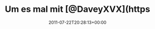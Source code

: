 ---
retweeted: false
source: <a href="http://itunes.apple.com/us/app/twitter/id409789998?mt=12" rel="nofollow">Twitter
  for Mac</a>
entities:
  hashtags: []
  symbols: []
  user_mentions:
  - name: Davey Burch
    screen_name: DaveyXVX
    indices:
    - '14'
    - '23'
    id_str: '35709564'
    id: '35709564'
  - name: Hands
    screen_name: WeAreHands
    indices:
    - '70'
    - '81'
    id_str: '33282713'
    id: '33282713'
  urls: []
display_text_range:
- '0'
- '82'
favorite_count: '0'
id_str: '94504041593323520'
truncated: false
retweet_count: '0'
id: '94504041593323520'
created_at: Fri Jul 22 20:28:13 +0000 2011
favorited: false
full_text: 'Um es mal mit [@DaveyXVX](https://twitter.com/DaveyXVX) zu sagen: »Your
  band will never be as epic as [@WeAreHands](https://twitter.com/WeAreHands)«'
lang: en
tags:
- pesos:twitter
date: '2011-07-22T20:28:13+00:00'
src: https://twitter.com/bascht/status/94504041593323520
original_url: https://twitter.com/bascht/status/94504041593323520
type: twitter_tweet
text: 'Um es mal mit [@DaveyXVX](https://twitter.com/DaveyXVX) zu sagen: »Your band
  will never be as epic as [@WeAreHands](https://twitter.com/WeAreHands)«'
title: Um es mal mit [@DaveyXVX](https

---